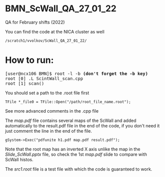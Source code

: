 # BMN_ScWall_QA_27_01_22
QA for February shifts (2022)

You can find the code at the NICA cluster as well  
```
/scratch1/vvolkov/ScWall_QA_27_01_22/
```
# How to run:
<pre>
[user@ncx106 BMN]$ root -l -b <b>(don't forget the -b key)</b>  
root [0] .L ScintWall_scan.cpp  
root [1] scan()  
</pre>

You should set a path to the .root file first  
```
TFile *_file0 = TFile::Open("/path/root_file_name.root");
```

See more advanced comments in the .cpp file  

The *map.pdf* file contains several maps of the ScWall and added automatically to the result.pdf file in the end of the code, if you don't need it just comment the line in the end of the file.
```
gSystem->Exec("pdfunite h1.pdf map.pdf result.pdf");
```
Note that the root map has an inverted X axis unlike the map in the *Slide_ScWall.pptx* file, so check the 1st *map.pdf* slide to compare with ScWall histos.

The *src1.root* file is a test file with which the code is guaranteed to work.
